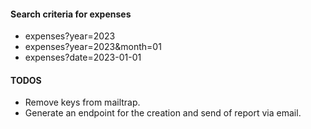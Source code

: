 #### Search criteria for expenses
* expenses?year=2023
* expenses?year=2023&month=01
* expenses?date=2023-01-01

#### TODOS
* Remove keys from mailtrap.
* Generate an endpoint for the creation and send of report via email.